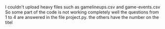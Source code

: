 I couldn't upload heavy files such as gamelineups.csv and game-events.csv So some part of the code is not working completely well
the questions from 1 to 4 are answered in the file project.py.
the others have the number on the titel